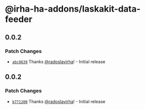 # @irha-ha-addons/laskakit-data-feeder

## 0.0.2

### Patch Changes

- [`abc8639`](https://github.com/radoslavirha/ha-addons/commit/abc86399f6da221a8aac54811f8bc4960e2479c9) Thanks [@radoslavirha](https://github.com/radoslavirha)! - Initial release

## 0.0.2

### Patch Changes

- [`b771200`](https://github.com/radoslavirha/ha-addons/commit/b771200f366bfdcdddabd85830bb43af71667354) Thanks [@radoslavirha](https://github.com/radoslavirha)! - Initial release
